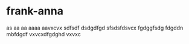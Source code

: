 # frank-anna
as
aa
aa
aaaa
aavxcvx
sdfsdf
dsdgdfgd
sfsdsfdsvcx
fgdggfsdg
fdgddn mbfdgdf
vxvcxdfgdghd
vxvxc
